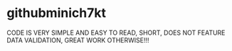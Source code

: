 # githubminich7kt
CODE IS VERY SIMPLE AND EASY TO READ,   SHORT,   DOES NOT FEATURE DATA VALIDATION,    GREAT WORK OTHERWISE!!!